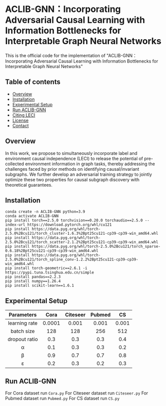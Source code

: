 # ACLIB-GNN：Incorporating Adversarial Causal Learning with Information Bottlenecks for Interpretable Graph Neural Networks
This is the official code for the implementation of "ACLIB-GNN：Incorporating Adversarial Causal Learning with Information Bottlenecks for Interpretable Graph Neural Networks"
## Table of contents
* [Overview](#overview)
* [Installation](#installation)
* [Experimental Setup](#experimental-setup)
* [Run ACLIB-GNN](#run-aclib-gnn)
* [Citing LECI](#citing-ACLIB-GNN)
* [License](#license)
* [Contact](#contact)

## Overview

In this work, we propose to simultaneously incorporate label and environment causal independence (LECI) to 
release the potential of pre-collected environment information in graph tasks, thereby addressing the challenges faced by prior methods on identifying 
causal/invariant subgraphs. We further develop an adversarial training strategy to jointly optimize these two properties for 
causal subgraph discovery with theoretical guarantees.

## Installation
```shell
conda create -n ACLIB-GNN python=3.9
conda activate ACLIB-GNN
pip install torch==2.5.0 torchvision==0.20.0 torchaudio==2.5.0 --index-url https://download.pytorch.org/whl/cu121
pip install https://data.pyg.org/whl/torch-2.5.0%2Bcu121/torch_cluster-1.6.3%2Bpt25cu121-cp39-cp39-win_amd64.whl
pip install https://data.pyg.org/whl/torch-2.5.0%2Bcu121/torch_scatter-2.1.2%2Bpt25cu121-cp39-cp39-win_amd64.whl
pip install https://data.pyg.org/whl/torch-2.5.0%2Bcu121/torch_sparse-0.6.18%2Bpt25cu121-cp39-cp39-win_amd64.whl
pip install https://data.pyg.org/whl/torch-2.5.0%2Bcu121/torch_spline_conv-1.2.2%2Bpt25cu121-cp39-cp39-win_amd64.whl
pip install torch-geometric==2.6.1 -i https://pypi.tuna.tsinghua.edu.cn/simple
pip install pandas==2.2.3
pip install numpy==1.26.4
pip install scikit-learn==1.6.1
```

## Experimental Setup

| Parameters | Cora | Citeseer | Pubmed | CS |
| :--: | :--: | :--: | :--: | :--: |
| learning rate | 0.0001 | 0.001 | 0.001 | 0.001 |
| batch size | 128 | 128 | 256 | 512 |
| dropout ratio | 0.3 | 0.3 | 0.3 | 0.4 |
| α | 0.1 | 0.3 | 0.3 | 0.2 |
| β | 0.9 | 0.7 | 0.7 | 0.8 |
| ε | 0.2 | 0.3 | 0.2 | 0.3 |

## Run ACLIB-GNN

For Cora dataset run ```Cora.py```
For Citeseer dataset run ```Citeseer.py```
For Pubmed dataset run ```Pubmed.py```
For CS dataset run ```CS.py```
